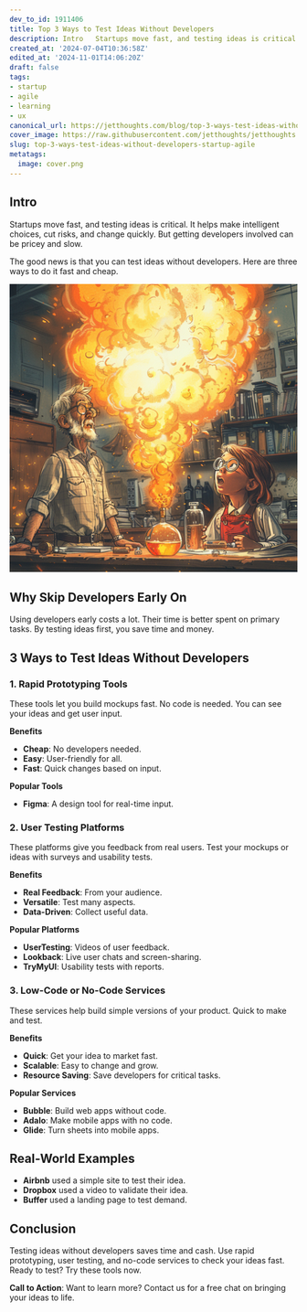 ```yaml
---
dev_to_id: 1911406
title: Top 3 Ways to Test Ideas Without Developers
description: Intro   Startups move fast, and testing ideas is critical. It helps make intelligent...
created_at: '2024-07-04T10:36:58Z'
edited_at: '2024-11-01T14:06:20Z'
draft: false
tags:
- startup
- agile
- learning
- ux
canonical_url: https://jetthoughts.com/blog/top-3-ways-test-ideas-without-developers-startup-agile/
cover_image: https://raw.githubusercontent.com/jetthoughts/jetthoughts.github.io/master/content/blog/top-3-ways-test-ideas-without-developers-startup-agile/cover.png
slug: top-3-ways-test-ideas-without-developers-startup-agile
metatags:
  image: cover.png
---
```

Intro
-----

Startups move fast, and testing ideas is critical. It helps make intelligent choices, cut risks, and change quickly. But getting developers involved can be pricey and slow.

The good news is that you can test ideas without developers. Here are three ways to do it fast and cheap.

![Image description](file_0.png)

Why Skip Developers Early On
----------------------------

Using developers early costs a lot. Their time is better spent on primary tasks. By testing ideas first, you save time and money.

3 Ways to Test Ideas Without Developers
---------------------------------------

### 1\. Rapid Prototyping Tools

These tools let you build mockups fast. No code is needed. You can see your ideas and get user input.

**Benefits**

-   **Cheap**: No developers needed.
-   **Easy**: User-friendly for all.
-   **Fast**: Quick changes based on input.

**Popular Tools**

-   **Figma**: A design tool for real-time input.

### 2\. User Testing Platforms

These platforms give you feedback from real users. Test your mockups or ideas with surveys and usability tests.

**Benefits**

-   **Real Feedback**: From your audience.
-   **Versatile**: Test many aspects.
-   **Data-Driven**: Collect useful data.

**Popular Platforms**

-   **UserTesting**: Videos of user feedback.
-   **Lookback**: Live user chats and screen-sharing.
-   **TryMyUI**: Usability tests with reports.

### 3\. Low-Code or No-Code Services

These services help build simple versions of your product. Quick to make and test.

**Benefits**

-   **Quick**: Get your idea to market fast.
-   **Scalable**: Easy to change and grow.
-   **Resource Saving**: Save developers for critical tasks.

**Popular Services**

-   **Bubble**: Build web apps without code.
-   **Adalo**: Make mobile apps with no code.
-   **Glide**: Turn sheets into mobile apps.

Real-World Examples
-------------------

-   **Airbnb** used a simple site to test their idea.
-   **Dropbox** used a video to validate their idea.
-   **Buffer** used a landing page to test demand.

Conclusion
----------

Testing ideas without developers saves time and cash. Use rapid prototyping, user testing, and no-code services to check your ideas fast. Ready to test? Try these tools now.

**Call to Action**: Want to learn more? Contact us for a free chat on bringing your ideas to life.